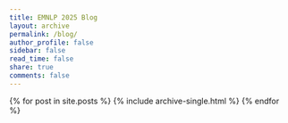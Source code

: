 ```yaml
---
title: EMNLP 2025 Blog
layout: archive
permalink: /blog/
author_profile: false
sidebar: false
read_time: false
share: true
comments: false
---
```


{% for post in site.posts %}
  {% include archive-single.html %}
{% endfor %}
